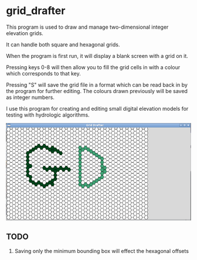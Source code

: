 grid_drafter
============

This program is used to draw and manage two-dimensional integer elevation grids.

It can handle both square and hexagonal grids.

When the program is first run, it will display a blank screen with a grid on it.

Pressing keys 0-8 will then allow you to fill the grid cells in with a colour which corresponds to that key.

Pressing "S" will save the grid file in a format which can be read back in by the program for further editing. The colours drawn previously will be saved as integer numbers.

I use this program for creating and editing small digital elevation models for testing with hydrologic algorithms.

![Screenshot](screenshot.png)

TODO
----
1. Saving only the minimum bounding box will effect the hexagonal offsets
